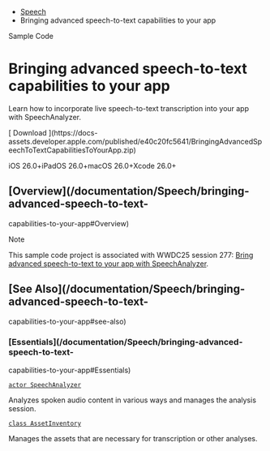   * [ Speech ](/documentation/speech)
  * Bringing advanced speech-to-text capabilities to your app 

Sample Code

# Bringing advanced speech-to-text capabilities to your app

Learn how to incorporate live speech-to-text transcription into your app with
SpeechAnalyzer.

[ Download ](https://docs-
assets.developer.apple.com/published/e40c20fc5641/BringingAdvancedSpeechToTextCapabilitiesToYourApp.zip)

iOS 26.0+iPadOS 26.0+macOS 26.0+Xcode 26.0+

## [Overview](/documentation/Speech/bringing-advanced-speech-to-text-
capabilities-to-your-app#Overview)

Note

This sample code project is associated with WWDC25 session 277: [Bring
advanced speech-to-text to your app with
SpeechAnalyzer](https://developer.apple.com/videos/play/wwdc2025/277).

## [See Also](/documentation/Speech/bringing-advanced-speech-to-text-
capabilities-to-your-app#see-also)

### [Essentials](/documentation/Speech/bringing-advanced-speech-to-text-
capabilities-to-your-app#Essentials)

[`actor SpeechAnalyzer`](/documentation/speech/speechanalyzer)

Analyzes spoken audio content in various ways and manages the analysis
session.

[`class AssetInventory`](/documentation/speech/assetinventory)

Manages the assets that are necessary for transcription or other analyses.

